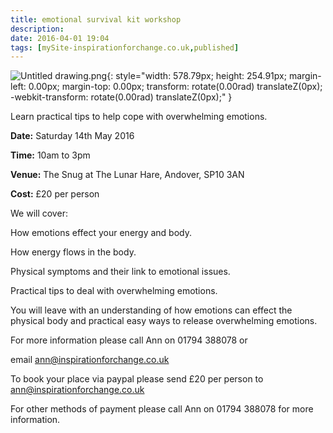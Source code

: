```yaml
---
title: emotional survival kit workshop
description: 
date: 2016-04-01 19:04
tags: [mySite-inspirationforchange.co.uk,published]
---
```

![Untitled drawing.png](https://lh4.googleusercontent.com/jCHCWAkK4yys1szdxpSRC9Rqgt_oPaUP24I0u6rN8RMRP2vn6JB4y4mRAArkKdMXCUj84BLVORFQX7prh4NNkWG5r8qJykXGNKVv0qJ4ByW-i7ZOIcSFsx_aVJptp7q1b6vutPwV){:  style="width: 578.79px; height: 254.91px; margin-left: 0.00px; margin-top: 0.00px; transform: rotate(0.00rad) translateZ(0px); -webkit-transform: rotate(0.00rad) translateZ(0px);" }

Learn practical tips to help cope with overwhelming emotions.



**Date:** Saturday 14th May 2016

**Time:** 10am to 3pm

**Venue:** The Snug at The Lunar Hare, Andover, SP10 3AN 

**Cost:** &pound;20 per person



We will cover:

How emotions effect your energy and body.

How energy flows in the body. 

Physical symptoms and their link to emotional issues.

Practical tips to deal with overwhelming emotions.



You will leave with an understanding of how emotions can effect the physical body and practical easy ways to release overwhelming emotions.



For more information please call Ann on 01794 388078 or 

email ann@inspirationforchange.co.uk



To book your place via paypal please send &pound;20 per person to ann@inspirationforchange.co.uk

For other methods of payment please call Ann on 01794 388078 for more information.

